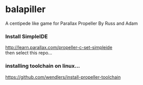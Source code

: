 # balapiller
A centipede like game for Parallax Propeller By Russ and Adam    


### Install SimpleIDE
http://learn.parallax.com/propeller-c-set-simpleide    
then select this repo...

### installing toolchain on linux...
https://github.com/wendlers/install-propeller-toolchain
